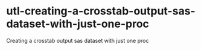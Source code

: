 # utl-creating-a-crosstab-output-sas-dataset-with-just-one-proc
Creating a crosstab output sas dataset with just one proc 
